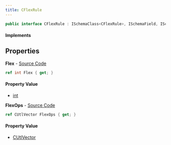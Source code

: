 ```yaml
---
title: CFlexRule
---
```


```csharp
public interface CFlexRule : ISchemaClass<CFlexRule>, ISchemaField, ISchemaClass, INativeHandle
```

#### Implements

## Properties

**Flex** - [Source Code](https://github.com/swiftly-solution/swiftlys2/blob/main/managed/src/SwiftlyS2.Generated/Schemas/Interfaces/CFlexRule.cs#L16)

```csharp
ref int Flex { get; }
```

#### Property Value

- [int](https://learn.microsoft.com/dotnet/api/system.int32)

**FlexOps** - [Source Code](https://github.com/swiftly-solution/swiftlys2/blob/main/managed/src/SwiftlyS2.Generated/Schemas/Interfaces/CFlexRule.cs#L19)

```csharp
ref CUtlVector FlexOps { get; }
```

#### Property Value

- [CUtlVector](/docs/api/shared/natives/cutlvector)

